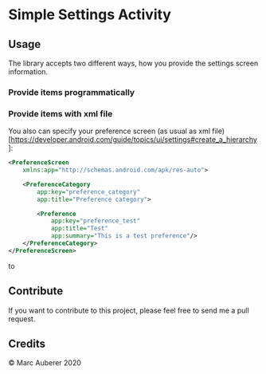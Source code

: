 # Simple Settings Activity

## Usage
The library accepts two different ways, how you provide the settings screen information.

### Provide items programmatically


### Provide items with xml file
You also can specify your preference screen (as usual as xml file)[https://developer.android.com/guide/topics/ui/settings#create_a_hierarchy]:
```xml
<PreferenceScreen
    xmlns:app="http://schemas.android.com/apk/res-auto">

    <PreferenceCategory
        app:key="preference_category"
        app:title="Preference category">

        <Preference
            app:key="preference_test"
            app:title="Test"
            app:summary="This is a test preference"/>
    </PreferenceCategory>
</PreferenceScreen>
```

to 

## Contribute
If you want to contribute to this project, please feel free to send me a pull request.

## Credits


© Marc Auberer 2020